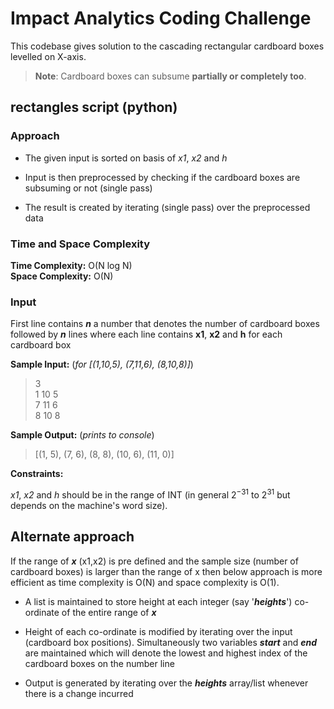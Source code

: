 
# Impact Analytics Coding Challenge

  

This codebase gives solution to the cascading rectangular cardboard boxes levelled on X-axis.

>**Note**: Cardboard boxes can subsume **partially or completely too**.

  
  

## rectangles script (python)

  

### Approach

- The given input is sorted on basis of *x1*, *x2* and *h*

- Input is then preprocessed by checking if the cardboard boxes are subsuming or not (single pass)

- The result is created by iterating (single pass) over the preprocessed data

  

### Time and Space Complexity

  

**Time Complexity:** O(N log N) <br/>
**Space Complexity:** O(N)

  

### Input

  

First line contains ***n*** a number that denotes the number of cardboard boxes followed by ***n*** lines where each line contains **x1**, **x2** and **h** for each cardboard box

  

**Sample Input:** (*for [(1,10,5), (7,11,6), (8,10,8)]*)

  

>3 <br/>1 10 5<br/>7 11 6<br/>8 10 8<br/>

  

**Sample Output:** (*prints to console*)

  

>[(1, 5), (7, 6), (8, 8), (10, 6), (11, 0)]

  

**Constraints:**

  

*x1*, *x2* and *h* should be in the range of INT (in general $2^{-31}$ to $2^{31}$ but depends on the machine's word size).

  

## Alternate approach

  

If the range of ***x*** (x1,x2) is pre defined and the sample size (number of cardboard boxes) is larger than the range of x then below approach is more efficient as time complexity is O(N) and space complexity is O(1).

  

- A list is maintained to store height at each integer (say '***heights***') co-ordinate of the entire range of ***x***

- Height of each co-ordinate is modified by iterating over the input (cardboard box positions). Simultaneously two variables ***start*** and ***end*** are maintained which will denote the lowest and highest index of the cardboard boxes on the number line

- Output is generated by iterating over the ***heights*** array/list whenever there is a change incurred
